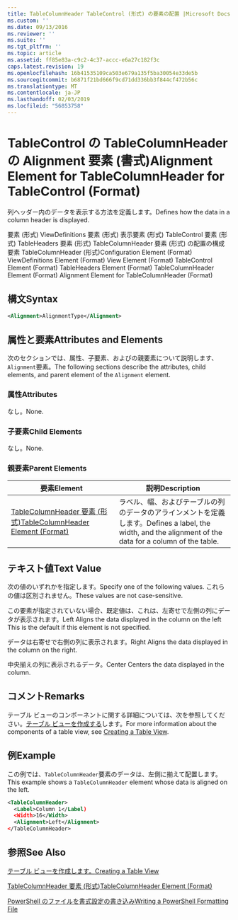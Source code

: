 ```yaml
---
title: TableColumnHeader TableControl (形式) の要素の配置 |Microsoft Docs
ms.custom: ''
ms.date: 09/13/2016
ms.reviewer: ''
ms.suite: ''
ms.tgt_pltfrm: ''
ms.topic: article
ms.assetid: ff85e83a-c9c2-4c37-accc-e6a27c182f3c
caps.latest.revision: 19
ms.openlocfilehash: 16b41535109ca503e679a135f5ba30054e33de5b
ms.sourcegitcommit: b6871f21bd666f9cd71dd336bb3f844cf472b56c
ms.translationtype: MT
ms.contentlocale: ja-JP
ms.lasthandoff: 02/03/2019
ms.locfileid: "56853758"
---
```

# <a name="alignment-element-for-tablecolumnheader-for-tablecontrol-format"></a><span data-ttu-id="10c0c-102">TableControl の TableColumnHeader の Alignment 要素 (書式)</span><span class="sxs-lookup"><span data-stu-id="10c0c-102">Alignment Element for TableColumnHeader for TableControl (Format)</span></span>

<span data-ttu-id="10c0c-103">列ヘッダー内のデータを表示する方法を定義します。</span><span class="sxs-lookup"><span data-stu-id="10c0c-103">Defines how the data in a column header is displayed.</span></span>

<span data-ttu-id="10c0c-104">要素 (形式) ViewDefinitions 要素 (形式) 表示要素 (形式) TableControl 要素 (形式) TableHeaders 要素 (形式) TableColumnHeader 要素 (形式) の配置の構成要素 TableColumnHeader (形式)</span><span class="sxs-lookup"><span data-stu-id="10c0c-104">Configuration Element (Format) ViewDefinitions Element (Format) View Element (Format) TableControl Element (Format) TableHeaders Element (Format) TableColumnHeader Element (Format) Alignment Element for TableColumnHeader (Format)</span></span>

## <a name="syntax"></a><span data-ttu-id="10c0c-105">構文</span><span class="sxs-lookup"><span data-stu-id="10c0c-105">Syntax</span></span>

```xml
<Alignment>AlignmentType</Alignment>
```

## <a name="attributes-and-elements"></a><span data-ttu-id="10c0c-106">属性と要素</span><span class="sxs-lookup"><span data-stu-id="10c0c-106">Attributes and Elements</span></span>

<span data-ttu-id="10c0c-107">次のセクションでは、属性、子要素、およびの親要素について説明します、`Alignment`要素。</span><span class="sxs-lookup"><span data-stu-id="10c0c-107">The following sections describe the attributes, child elements, and parent element of the `Alignment` element.</span></span>

### <a name="attributes"></a><span data-ttu-id="10c0c-108">属性</span><span class="sxs-lookup"><span data-stu-id="10c0c-108">Attributes</span></span>

<span data-ttu-id="10c0c-109">なし。</span><span class="sxs-lookup"><span data-stu-id="10c0c-109">None.</span></span>

### <a name="child-elements"></a><span data-ttu-id="10c0c-110">子要素</span><span class="sxs-lookup"><span data-stu-id="10c0c-110">Child Elements</span></span>

<span data-ttu-id="10c0c-111">なし。</span><span class="sxs-lookup"><span data-stu-id="10c0c-111">None.</span></span>

### <a name="parent-elements"></a><span data-ttu-id="10c0c-112">親要素</span><span class="sxs-lookup"><span data-stu-id="10c0c-112">Parent Elements</span></span>

|<span data-ttu-id="10c0c-113">要素</span><span class="sxs-lookup"><span data-stu-id="10c0c-113">Element</span></span>|<span data-ttu-id="10c0c-114">説明</span><span class="sxs-lookup"><span data-stu-id="10c0c-114">Description</span></span>|
|-------------|-----------------|
|[<span data-ttu-id="10c0c-115">TableColumnHeader 要素 (形式)</span><span class="sxs-lookup"><span data-stu-id="10c0c-115">TableColumnHeader Element (Format)</span></span>](./tablecolumnheader-element-format.md)|<span data-ttu-id="10c0c-116">ラベル、幅、およびテーブルの列のデータのアラインメントを定義します。</span><span class="sxs-lookup"><span data-stu-id="10c0c-116">Defines a label, the width, and the alignment of the data for a column of the table.</span></span>|

## <a name="text-value"></a><span data-ttu-id="10c0c-117">テキスト値</span><span class="sxs-lookup"><span data-stu-id="10c0c-117">Text Value</span></span>

<span data-ttu-id="10c0c-118">次の値のいずれかを指定します。</span><span class="sxs-lookup"><span data-stu-id="10c0c-118">Specify one of the following values.</span></span> <span data-ttu-id="10c0c-119">これらの値は区別されません。</span><span class="sxs-lookup"><span data-stu-id="10c0c-119">These values are not case-sensitive.</span></span>

<span data-ttu-id="10c0c-120">この要素が指定されていない場合、既定値は、これは、左寄せで左側の列にデータが表示されます。</span><span class="sxs-lookup"><span data-stu-id="10c0c-120">Left Aligns the data displayed in the column on the left This is the default if this element is not specified.</span></span>

<span data-ttu-id="10c0c-121">データは右寄せで右側の列に表示されます。</span><span class="sxs-lookup"><span data-stu-id="10c0c-121">Right Aligns the data displayed in the column on the right.</span></span>

<span data-ttu-id="10c0c-122">中央揃えの列に表示されるデータ。</span><span class="sxs-lookup"><span data-stu-id="10c0c-122">Center Centers the data displayed in the column.</span></span>

## <a name="remarks"></a><span data-ttu-id="10c0c-123">コメント</span><span class="sxs-lookup"><span data-stu-id="10c0c-123">Remarks</span></span>

<span data-ttu-id="10c0c-124">テーブル ビューのコンポーネントに関する詳細については、次を参照してください。[テーブル ビューを作成する](./creating-a-table-view.md)します。</span><span class="sxs-lookup"><span data-stu-id="10c0c-124">For more information about the components of a table view, see [Creating a Table View](./creating-a-table-view.md).</span></span>

## <a name="example"></a><span data-ttu-id="10c0c-125">例</span><span class="sxs-lookup"><span data-stu-id="10c0c-125">Example</span></span>

<span data-ttu-id="10c0c-126">この例では、`TableColumnHeader`要素のデータは、左側に揃えて配置します。</span><span class="sxs-lookup"><span data-stu-id="10c0c-126">This example shows a `TableColumnHeader` element whose data is aligned on the left.</span></span>

```xml
<TableColumnHeader>
  <Label>Column 1</Label)
  <Width>16</Width>
  <Alignment>Left</Alignment>
</TableColumnHeader>
```

## <a name="see-also"></a><span data-ttu-id="10c0c-127">参照</span><span class="sxs-lookup"><span data-stu-id="10c0c-127">See Also</span></span>

[<span data-ttu-id="10c0c-128">テーブル ビューを作成します。</span><span class="sxs-lookup"><span data-stu-id="10c0c-128">Creating a Table View</span></span>](./creating-a-table-view.md)

[<span data-ttu-id="10c0c-129">TableColumnHeader 要素 (形式)</span><span class="sxs-lookup"><span data-stu-id="10c0c-129">TableColumnHeader Element (Format)</span></span>](./tablecolumnheader-element-format.md)

[<span data-ttu-id="10c0c-130">PowerShell のファイルを書式設定の書き込み</span><span class="sxs-lookup"><span data-stu-id="10c0c-130">Writing a PowerShell Formatting File</span></span>](./writing-a-powershell-formatting-file.md)
